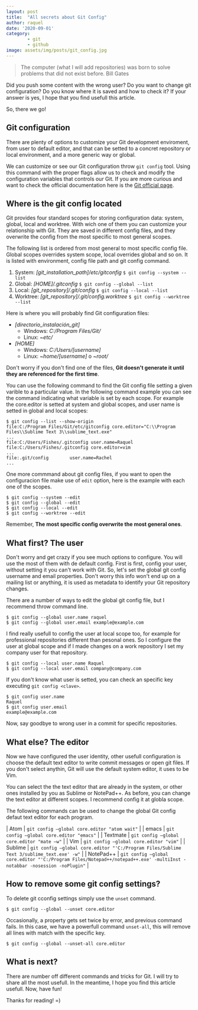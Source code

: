 ```yaml
---
layout: post
title:  "All secrets about Git Config"
author: raquel
date: '2020-09-01'
category: 
        - git
        - github
image: assets/img/posts/git_config.jpg
---
```


<blockquote>
The computer (what I will add repositories) was born to solve problems that did not exist before.
Bill Gates
</blockquote>

Did you push some content with the wrong user? Do you want to change git configuration? Do you know where it is saved and how to check it? If your answer is yes, I hope that you find usefull this article.

So, there we go!

## Git configuration

There are plenty of options to customize your Git development enviroment, from user to default editor, and that can be setted to a concret repository or local environment, and a more generic way or global.

We can customize or see our Git configuration throw `git config` tool. Using this command with the proper flags allow us to check and modify the configuration variables that controls our Git. If you are more curious and want to check the official documentation here is the [Git official page](git_config_web).

## Where is the git config located

Git provides four standard scopes for storing configuration data: system, global, local and worktree. With wich one of them you can customize your relationship with Git. They are saved in different config files, and they overwrite the config from the most specific to most general scopes.

The following list is ordered from most general to most specific config file. Global scopes overrides system scope, local overrides global and so on. It is listed with environment, config file path and git config command.

1. System: *\[git_installation_path\]/etc/gitconfig* `$ git config --system --list`
2. Global: *\[HOME\]/.gitconfig* `$ git config --global --list`
3. Local: *\[git_repository\]/.git/config* `$ git config --local --list`
4. Worktree: *\[git_repository\]/.git/config.worktree* `$ git config --worktree --list`

Here is where you will probably find Git configuration files:

* *\[directorio_instalación_git\]*
    * Windows: *C:/Program Files/Git/*
    * Linux: *~etc/*
* *\[HOME\]*
    * Windows: *C:/Users/\[username\]*
    * Linux: *~home/\[username\]* o *~root/*

Don't worry if you don't find one of the files, **Git doesn't generate it until they are referenced for the first time**.


You can use the following command to find the Git config file setting a given varible to a particular value. In the following command example you can see the command indicating what variable is set by each scope. For example the core.editor is setted at system and global scopes, and user name is setted in global and local scopes:

```console
$ git config --list --show-origin
file:C:/Program Files/Git/etc/gitconfig core.editor="C:\\Program Files\\Sublime Text 3\\sublime_text.exe"
...
file:C:/Users/Fishes/.gitconfig user.name=Raquel
file:C:/Users/Fishes/.gitconfig core.editor=vim
...
file:.git/config        user.name=Rachel
...
```

One more commmand about git config files, if you want to open the configuracion file make use of `edit` option, here is the example with each one of the scopes.

```console
$ git config --system --edit
$ git config --global --edit
$ git config --local --edit
$ git config --worktree --edit
```

Remember, **The most specific config overwrite the most general ones**.

## What first? The user

Don't worry and get crazy if you see much options to configure. You will use the most of them with de default config. First is first, config your user, without setting it you can't work with Git. So, let's set the global git config username and email properties. Don't worry this info won't end up on a mailing list or anything, it is used as metadata to identify your Git repository changes.

There are a number of ways to edit the global git config file, but I recommend throw command line.

```console
$ git config --global user.name raquel
$ git config --global user.email example@example.com
```

I find really usefull to config the user at local scope too, for example for professional repositories different than pesonal ones. So I configure the user at global scope and if I made changes on a work repository I set my company user for that repository.

```console
$ git config --local user.name Raquel
$ git config --local user.email company@company.com
```

If you don't know what user is setted, you can check an specific key executing `git config <clave>`.

```console
$ git config user.name
Raquel
$ git config user.email
example@example.com
```

Now, say goodbye to wrong user in a commit for specific repositories.


## What else? The editor

Now we have configured the user identity, other usefull configuration is choose the default text editor to write commit messages or open git files. If you don't select anythin, Git will use the default system editor, it uses to be Vim.

You can select the the text editor that are already in the system, or other ones installed by you as Sublime or NotePad++. As before, you can change the text editor at different scopes. I recommend config it at globla scope.

The following commands can be used to change the global Git config defaut text editor for each program.

|  Atom         | `git config –global core.editor "atom wait"`                                              |
|  emacs        | `git config –global core.editor "emacs"`                                                   |
|  Textmate     | `git config –global core.editor "mate –w"`                                                |
|  Vim          | `git config –global core.editor "vim"`                                                     |
|  Sublime      | `git config –global core.editor "'C:/Program Files/Sublime Text 3/sublime_text.exe' -w"` |
|  NotePad++    | `git config –global core.editor "'C:/Program Files/Notepad++/notepad++.exe' -multiInst -notabbar -nosession -noPlugin"`   |


## How to remove some git config settings?

To delete git cconfig settings simply use the `unset` command.

```console
$ git config --global --unset core.editor
```

Occasionally, a property gets set twice by error, and previous command fails. In this case, we have a powerfull command `unset-all`, this will remove all lines with match with the specific key.

```console
$ git config --global --unset-all core.editor
```

## What is next?

There are number off different commands and tricks for Git. I will try to share all the most usefull.
In the meantime, I hope you find this article usefull.
Now, have fun!

Thanks for reading!
=)


[git_config_web]: https://www.git-scm.com/book/es/v2/Personalizaci%C3%B3n-de-Git-Configuraci%C3%B3n-de-Git

